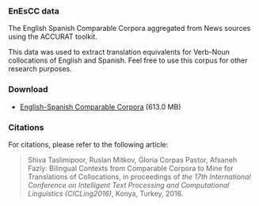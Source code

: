 ### EnEsCC data
The English Spanish Comparable Corpora aggregated from News sources using the ACCURAT toolkit. 

This data was used to extract translation equivalents for Verb-Noun collocations of English and Spanish.
Feel free to use this corpus for other research purposes.

### Download 
* [English-Spanish Comparable Corpora](https://www.dropbox.com/s/ux73pwt1r97iaq2/Comparable%20Corpora.zip?dl=0) (613.0 MB) 

### Citations 
For citations, please refer to the following article:

> Shiva Taslimipoor, Ruslan Mitkov, Gloria Corpas Pastor, Afsaneh Fazly: Bilingual Contexts from Comparable Corpora to Mine for Translations of Collocations, in proceedings of *the 17th International Conference on Intelligent Text Processing and Computational Linguistics (CICLing2016)*, Konya, Turkey, 2016. 

